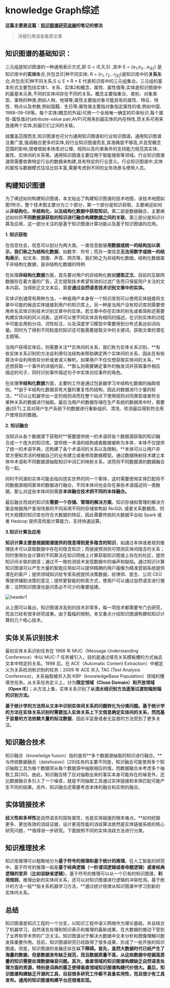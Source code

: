 # knowledge Graph综述

**这篇主要是这篇：[知识图谱研究进展](http://tie.istic.ac.cn/ch/reader/create_pdf.aspx?file_no=201701002&flag=1&journal_id=qbgc&year_id=2017)的笔记的想法**

>详细引用请查看原文章

## 知识图谱的基础知识：

三元组是知识图谱的一种通用表示方式,即
G = (E,R,S) ,其中 E = {e<sub>1</sub>,e<sub>2</sub>...e<sub>|E|</sub>} 是知识库中的**实体**集合,共包含|E|种不同实体; R = {r<sub>1</sub>, r<sub>2</sub>...r<sub>|E|</sub>}是知识库中的**关系**集合,共包含|E|种不同关系;S ⊆ E × R × E 代表知识库中的三元组集合。三元组的基本形式主要包括实体1、关系、实体2和概念、属性、属性值等,实体是知识图谱中的最基本元素,不同的实体间存在不同的关系。概念主要指集合、类别、对象类型、事物的种类,例如人物、地理等;属性主要指对象可能具有的属性、特征、特性、特点以及参数,例如国籍、生日等;属性值主要指对象指定属性的值,例如中国、1988-09-08等。每个实体(概念的外延)可用一个全局唯一确定的ID来标识,每个属性-属性值对(attribute-value pair,AVP)可用来刻画实体的内在特性,而关系可用来连接两个实体,刻画它们之间的关联。

就覆盖范围而言,知识图谱也可分为通用知识图谱和行业知识图谱。通用知识图谱注重广度,强调融合更多的实体,较行业知识图谱而言,其准确度不够高,并且受概念范围的影响,很难借助本体库对公理、规则以及约束条件的支持能力规范其实体、属性、实体间的关系等。通用知识图谱主要应用于智能搜索等领域。行业知识图谱通常需要依靠特定行业的数据来构建,具有特定的行业意义。行业知识图谱中,实体的属性与数据模式往往比较丰富,需要考虑到不同的业务场景与使用人员。

## 构建知识图谱


为了阐述如何构建知识图谱，本文给出了构建知识图谱的技术地图，该技术地图如图1所示。整个技术图主要分为三个部分，第一个部分是知识获取，主要阐述如何从**非结构化、半结构化、以及结构化数据中获取知识**。第二部是数据融合，主要阐述如何将**不同数据源获取的知识进行融合构建数据之间的关联**。第三部分是知识计算及应用，这一部分关注的是基于知识图谱计算功能以及基于知识图谱的应用。


**1. 知识获取**

在信息社会，信息可以划分为两大类。一类信息能够**用数据或统一的结构加以表示，我们称之为结构化数据**，如数字、符号；而另一类信息**无法用数字或统一的结构表示**，如文本、图像、声音、网页等，我们称之为非结构化数据。结构化数据属于非结构化数据，是非结构化数据的特例

在处理**非结构化数据**方面，首先要对用户的非结构化数据**提取正文**。目前的互联网数据存在着大量的广告，正文提取技术希望有效的过滤广告而只保留用户关注的文本内容。当得到正文文本后，需要**通过自然语言技术识别文章中的实体。**

实体识别通常有两种方法，一种是用户本身有一个知识库则可以使用实体链接将文章中可能的候选实体链接到用户的知识库上。另一种是当用户没有知识库则需要使用命名实体识别技术识别文章中的实体。若文章中存在实体的别名或者简称还需要构建实体间的同义词表，这样可以使不同实体具有相同的描述。在识别实体的过程中可能会用到分词、词性标注，以及深度学习模型中需要用到分布式表达如词向量。同时为了得到不同粒度的知识还可能需要提取文中的关键词，获取文章的潜在主题等。

当用户获得实体后，则需要关注**实体间的关系，我们称为实体关系识别，**有些实体关系识别的方法会利用句法结构来帮助确定两个实体间的关系，因此在有些算法中会利用依存分析或者语义解析。如果用户不仅仅想获取实体间的关系，**还想获取一个事件的详细内容，**那么则需要确定事件的触发词并获取事件相应描述的句子，同时识别事件描述句子中实体对应事件的角色。

在处理**半结构化数据**方面，主要的工作是通过包装器学习半结构化数据的抽取规则。**由于半结构化数据具有大量的重复性的结构，因此对数据进行少量的标注，**可以让机器学出一定的规则进而在整个站点下使用规则对同类型或者符合某种关系的数据进行抽取。最后当用户的数据存储在生产系统的数据库中时，需要通过ETL工具对用户生产系统下的数据进行重新组织、清洗、检测最后得到符合用户使用目的数据。

**2. 知识融合**

当知识从各个数据源下获取时**需要提供统一的术语将各个数据源获取的知识融合成一个庞大的知识库。提供统一术语的结构或者数据被称为本体，本体不仅提供了统一的术语字典，还构建了各个术语间的关系以及限制。**本体可以让用户非常方便和灵活的根据自己的业务建立或者修改数据模型。通过数据映射技术建立本体中术语和不同数据源抽取知识中词汇的映射关系，进而将不同数据源的数据融合在一起。

同时不同源的实体可能会指向现实世界的同一个客体，这时需要使用实体匹配将不同数据源相同客体的数据进行融合。不同本体间也会存在某些术语描述同一类数据，那么对这些本体间则需要**本体融合技术把不同的本体融合。**

最后融合而成的知识库**需要一个存储、管理的解决方案**。知识存储和管理的解决方案会根据用户查询场景的不同采用不同的存储架构如 NoSQL 或者关系数据库。同时大规模的知识库也符合大数据的特征，因此需要传统的大数据平台如 Spark 或者 Hadoop 提供高性能计算能力，支持快速运算。

**3.知识计算及应用**

**知识计算主要是根据图谱提供的信息得到更多隐含的知识**，如通过本体或者规则推理技术可以获取数据中存在的隐含知识；而链接预测则可预测实体间隐含的关系；同时使用社会计算的不同算法在知识网络上计算获取知识图谱上存在的社区，提供知识间关联的路径；通过不一致检测技术发现数据中的噪声和缺陷。通过知识计算知识图谱可以产生大量的智能应用如可以提供精确的用户画像为精准营销系统提供潜在的客户；提供领域知识给专家系统提供决策数据，给律师、医生、公司 CEO 等提供辅助决策的意见；提供更智能的检索方式，使用户可以通过自然语言进行搜索；当然知识图谱也是问答必不可少的重要组建。

<img src="{{ site.img_path }}/Machine Learning/knowledge_Graph.png" alt="header1" style="height:auto!important;width:auto%;max-width:1020px;"/>

从上图可以看出，知识图谱涉及到的技术非常多，每一项技术都需要专门去研究，而且已经有很多研究成果。由于篇幅的限制，本文重点介绍知识图谱构建和知识计算的几个核心技术。

## 实体关系识别技术

最初实体关系识别任务在 1998 年 MUC（Message Understanding Conference）中以 MUC-7 任务被引入，目的是通过填充关系模板槽的方式抽去文本中特定的关系。1998 后，在 ACE（Automatic Content Extraction）中被定义为关系检测和识别的任务；2009 年 ACE 并入 TAC (Text Analysis Conference)，关系抽取被并入到 KBP（knowledgeBase Population）领域的槽填充任务。从关系任务定义上，分为**限定领域（Close Domain）和开放领域（Open IE）**；从方法上看，实体关系识别了**从流水线识别方法逐渐过渡到端到端的识别方法。**

**基于统计学的方法将从文本中识别实体间关系的问题转化为分类问题。**基于统计学的方法在实体关系识别时需要加入实体关系上下文信息确定实体间的关系，然而基于监督的方法**依赖大量的标注数据**，因此半监督或者无监督的方法受到了更多关注。

## 知识融合技术

知识融合（knowledge fusion）指的是将**多个数据源抽取的知识进行融合。**与传统数据融合（datafusion）[29]任务的主要不同是，知识融合可能使用多个知识抽取工具为每个数据项从每个数据源中抽取相应的值，而数据融合未考虑多个抽取工具[30]。由此，知识融合除了应对抽取出来的事实本身可能存在的噪音外，还比数据融合多引入了一个噪音，就是不同抽取工具通过实体链接和本体匹配可能产生不同的结果。另外，知识融合还需要考虑本体的融合和实例的融合。

## 实体链接技术

**歧义性和多样性**是自然语言的固有属性，也是实体链接的根本难点。**如何挖掘更多、更加有效的消歧证据，设计更高性能的消歧算法依然是实体链接系统的核心研究问题，**值得进一步研究。下面按照不同的实体消歧方法进行分类。

## 知识推理技术

知识库推理可以粗略地分为**基于符号的推理和基于统计的推理**。在人工智能的研究中，基于符号的推理一般是**基于经典逻辑（一阶谓词逻辑或者命题逻辑）或者经典逻辑的变异（比如说缺省逻辑）**。基于符号的推理可以从一个已有的知识图谱，**利用规则**，推理出新的实体间关系，还可以对知识图谱进行逻辑的冲突检测。基于统计的方法一般**指关系机器学习方法，**通过统计规律从知识图谱中学习到新的实体间关系。

## 总结

知识图谱是知识工程的一个分支，以知识工程中语义网络作为理论基础，并且结合了机器学习，自然语言处理和知识表示和推理的最新成果，在大数据的推动下受到了业界和学术界的广泛关注。知识图谱对于解决大数据中文本分析和图像理解问题发挥重要作用。目前，知识图谱研究已经取得了很多成果，形成了一些开放的知识图谱。但是，知识图谱的发展还存在**以下障碍。首先，虽然大数据时代已经产生了海量的数据，但是数据发布缺乏规范，而且数据质量不高，从这些数据中挖掘高质量的知识需要处理数据噪音问题。其次，垂直领域的知识图谱构建缺乏自然语言处理方面的资源，特别是词典的匮乏使得垂直领域知识图谱构建代价很大。最后，知识图谱构建缺乏开源的工具，目前很多研究工作都不具备实用性，而且很少有工具发布。通用的知识图谱构建平台还很难实现。**









